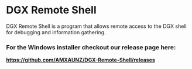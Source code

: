 DGX Remote Shell
============
DGX Remote Shell is a program that allows remote access to the DGX shell for debugging and information gathering.

### For the Windows installer checkout our release page here:
**https://github.com/AMXAUNZ/DGX-Remote-Shell/releases**
